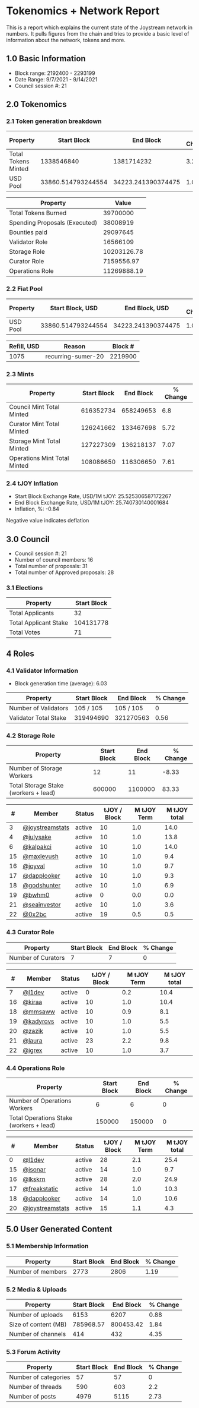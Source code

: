 # Tokenomics + Network Report
This is a report which explains the current state of the Joystream network in numbers. It pulls figures from the chain and tries to provide a basic level of information about the network, tokens and more. 

## 1.0 Basic Information
* Block range: 2192400 - 2293199
* Date Range: 9/7/2021 - 9/14/2021
* Council session #: 21

## 2.0 Tokenomics
### 2.1 Token generation breakdown
| Property            | Start Block | End Block | % Change |
|---------------------|--------------|--------------|----------|
| Total Tokens Minted |  1338546840 | 1381714232 | 3.22 |
| USD Pool |  33860.514793244554 | 34223.241390374475 | 1.07 |

| Property            | Value        |
|---------------------|--------------|
| Total Tokens Burned | 39700000 |
| Spending Proposals (Executed) | 38008919 |
| Bounties paid       | 29097645 |
| Validator Role      | 16566109 |
| Storage Role        | 10203126.78 |
| Curator Role        | 7159556.97 |
| Operations Role     | 11269888.19 |

### 2.2 Fiat Pool
| Property            | Start Block, USD | End Block, USD | % Change |
|---------------------|--------------|--------------|----------|
| USD Pool | 33860.514793244554 | 34223.241390374475 | 1.07 |

| Refill, USD | Reason | Block # |
|---------------------|--------------|--------------|
|1075|recurring-sumer-20|2219900|


### 2.3 Mints 
| Property                    | Start Block           | End Block | % Change |
|-----------------------------|-----------------------|--------------|----------|
| Council Mint Total Minted   | 616352734  | 658249653 |6.8 |
| Curator Mint Total Minted   | 126241662 | 133467698 | 5.72 |
| Storage Mint Total Minted   | 127227309 | 136218137 | 7.07 |
| Operations Mint Total Minted | 108086650 | 116306650 | 7.61 |


### 2.4 tJOY Inflation

* Start Block Exchange Rate, USD/1M tJOY: 25.525306587172267
* End Block Exchange Rate, USD/1M tJOY: 25.740730140001684
* Inflation, %: -0.84

Negative value indicates deflation

## 3.0 Council
* Council session #: 21
* Number of council members: 16
* Total number of proposals: 31
* Total number of Approved proposals: 28

### 3.1 Elections
| Property                    | Start Block  |
|-----------------------------|--------------|
| Total Applicants            | 32 |
| Total Applicant Stake       | 104131778 |
| Total Votes                 | 71 |

## 4 Roles
### 4.1 Validator Information
* Block generation time (average): 6.03

| Property                   | Start Block | End Block | % Change |
|----------------------------|--------------|--------------|----------|
| Number of Validators       | 105 / 105 | 105 / 105 | 0 |
| Validator Total Stake      | 319494690 | 321270563 | 0.56 |


### 4.2 Storage Role
| Property                | Start Block | End Block | % Change |
|-------------------------|--------------|--------------|----------|
| Number of Storage Workers | 12 | 11 | -8.33 |
| Total Storage Stake (workers + lead) | 600000 | 1100000 | 83.33 |

| # | Member | Status | tJOY / Block | M tJOY Term | M tJOY total |
|--|--|--|--|--|--|
| 3 | [@joystreamstats](https://pioneer.joystreamstats.live/#/members/joystreamstats) | active | 10 | 1.0 | 14.0 |
| 4 | [@julysake](https://pioneer.joystreamstats.live/#/members/julysake) | active | 10 | 1.0 | 13.8 |
| 6 | [@kalpakci](https://pioneer.joystreamstats.live/#/members/kalpakci) | active | 10 | 1.0 | 14.0 |
| 15 | [@maxlevush](https://pioneer.joystreamstats.live/#/members/maxlevush) | active | 10 | 1.0 | 9.4 |
| 16 | [@joyval](https://pioneer.joystreamstats.live/#/members/joyval) | active | 10 | 1.0 | 9.7 |
| 17 | [@dapplooker](https://pioneer.joystreamstats.live/#/members/dapplooker) | active | 10 | 1.0 | 9.3 |
| 18 | [@godshunter](https://pioneer.joystreamstats.live/#/members/godshunter) | active | 10 | 1.0 | 6.9 |
| 19 | [@bwhm0](https://pioneer.joystreamstats.live/#/members/bwhm0) | active | 0 | 0.0 | 0.0 |
| 21 | [@seainvestor](https://pioneer.joystreamstats.live/#/members/seainvestor) | active | 10 | 1.0 | 3.6 |
| 22 | [@0x2bc](https://pioneer.joystreamstats.live/#/members/0x2bc) | active | 19 | 0.5 | 0.5 |


### 4.3 Curator Role
| Property                | Start Block | End Block | % Change |
|-------------------------|--------------|--------------|----------|
| Number of Curators      | 7 | 7 | 0 |

| # | Member | Status | tJOY / Block | M tJOY Term | M tJOY total |
|--|--|--|--|--|--|
| 7 | [@l1dev](https://pioneer.joystreamstats.live/#/members/l1dev) | active | 0 | 0.2 | 10.4 |
| 16 | [@kiraa](https://pioneer.joystreamstats.live/#/members/kiraa) | active | 10 | 1.0 | 10.4 |
| 18 | [@mmsaww](https://pioneer.joystreamstats.live/#/members/mmsaww) | active | 10 | 0.9 | 8.1 |
| 19 | [@kadyrovs](https://pioneer.joystreamstats.live/#/members/kadyrovs) | active | 10 | 1.0 | 5.5 |
| 20 | [@zazik](https://pioneer.joystreamstats.live/#/members/zazik) | active | 10 | 1.0 | 5.5 |
| 21 | [@laura](https://pioneer.joystreamstats.live/#/members/laura) | active | 23 | 2.2 | 9.8 |
| 22 | [@igrex](https://pioneer.joystreamstats.live/#/members/igrex) | active | 10 | 1.0 | 3.7 |


### 4.4 Operations Role
| Property                | Start Block | End Block | % Change |
|-------------------------|--------------|--------------|----------|
| Number of Operations Workers      | 6 | 6 | 0 |
| Total Operations Stake (workers + lead) | 150000 | 150000 | 0 |

| # | Member | Status | tJOY / Block | M tJOY Term | M tJOY total |
|--|--|--|--|--|--|
| 0 | [@l1dev](https://pioneer.joystreamstats.live/#/members/l1dev) | active | 28 | 2.1 | 25.4 |
| 15 | [@isonar](https://pioneer.joystreamstats.live/#/members/isonar) | active | 14 | 1.0 | 9.7 |
| 16 | [@lkskrn](https://pioneer.joystreamstats.live/#/members/lkskrn) | active | 28 | 2.0 | 24.9 |
| 17 | [@freakstatic](https://pioneer.joystreamstats.live/#/members/freakstatic) | active | 14 | 1.0 | 10.3 |
| 18 | [@dapplooker](https://pioneer.joystreamstats.live/#/members/dapplooker) | active | 14 | 1.0 | 10.6 |
| 20 | [@joystreamstats](https://pioneer.joystreamstats.live/#/members/joystreamstats) | active | 15 | 1.1 | 4.3 |


## 5.0 User Generated Content
### 5.1 Membership Information
| Property          | Start Block | End Block | % Change |
|-------------------|--------------|--------------|----------|
| Number of members | 2773|  2806 | 1.19 |

### 5.2 Media & Uploads
| Property                | Start Block | End Block | % Change |
|-------------------------|--------------|--------------|----------|
| Number of uploads       | 6153 | 6207  |  0.88 |
| Size of content (MB)    |  785968.57 |  800453.42 | 1.84 |
| Number of channels      |  414 | 432 | 4.35 |

### 5.3 Forum Activity
| Property          | Start Block | End Block | % Change |
|-------------------|--------------|--------------|----------|
| Number of categories | 57 | 57 | 0 |
| Number of threads    | 590 | 603 | 2.2 |
| Number of posts      | 4979 | 5115 | 2.73 |
